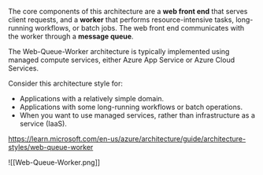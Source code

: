The core components of this architecture are a **web front end** that serves client requests, and a **worker** that performs resource-intensive tasks, long-running workflows, or batch jobs. The web front end communicates with the worker through a **message queue**.

The Web-Queue-Worker architecture is typically implemented using managed compute services, either Azure App Service or Azure Cloud Services.

Consider this architecture style for:

- Applications with a relatively simple domain.
- Applications with some long-running workflows or batch operations.
- When you want to use managed services, rather than infrastructure as a service (IaaS).

https://learn.microsoft.com/en-us/azure/architecture/guide/architecture-styles/web-queue-worker

![[Web-Queue-Worker.png]]